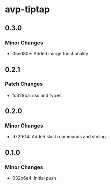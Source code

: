 # avp-tiptap

## 0.3.0

### Minor Changes

- 05ed80e: Added image functionality

## 0.2.1

### Patch Changes

- fc329ba: css and types

## 0.2.0

### Minor Changes

- d72f614: Added slash commands and styling

## 0.1.0

### Minor Changes

- 032b6e4: Initial push
